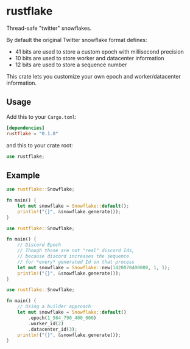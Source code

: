 # rustflake

Thread-safe "twitter" snowflakes.

By default the original Twitter snowflake format defines:
- 41 bits are used to store a custom epoch with millisecond precision
- 10 bits are used to store worker and datacenter information
- 12 bits are used to store a sequence number

This crate lets you customize your own epoch and worker/datacenter information.

## Usage
Add this to your `Cargo.toml`:

```toml
[dependencies]
rustflake = "0.1.0"
```

and this to your crate root:

```rs
use rustflake;
```

## Example

```rs
use rustflake::Snowflake;

fn main() {
    let mut snowflake = Snowflake::default();
    println!("{}", &snowflake.generate());
}
```

```rs
use rustflake::Snowflake;

fn main() {
    // Discord Epoch
    // Though those are not "real" discord Ids,
    // because discord increases the sequence
    // for *every* generated Id on that process
    let mut snowflake = Snowflake::new(1420070400000, 1, 1);
    println!("{}", &snowflake.generate());
}
```

```rs
use rustflake::Snowflake;

fn main() {
    // Using a builder approach
    let mut snowflake = Snowflake::default()
        .epoch(1_564_790_400_000)
        .worker_id(2)
        .datacenter_id(3);
    println!("{}", &snowflake.generate());
}
```
